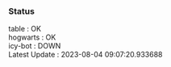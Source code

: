 ### Status


table : OK  
hogwarts : OK  
icy-bot : DOWN  
Latest Update : 2023-08-04 09:07:20.933688
